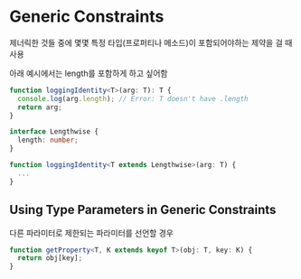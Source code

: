 # Generic Constraints

제너릭한 것들 중에 몇몇 특정 타입(프로퍼티나 메소드)이 포함되어야하는 제약을 걸 때 사용

아래 예시에서는 length를 포함하게 하고 싶어함

```typescript
function loggingIdentity<T>(arg: T): T {
  console.log(arg.length); // Error: T doesn't have .length
  return arg;
}

interface Lengthwise {
  length: number;
}

function loggingIdentity<T extends Lengthwise>(arg: T) {
  ...
}
```

## Using Type Parameters in Generic Constraints

다른 파라미터로 제한되는 파라미터를 선언할 경우

```typescript
function getProperty<T, K extends keyof T>(obj: T, key: K) {
  return obj[key];
}
```
